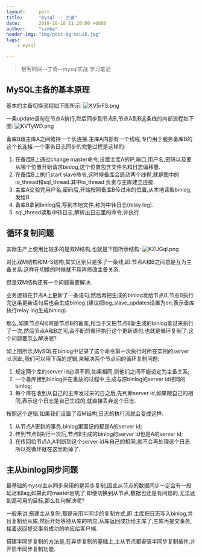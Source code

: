 ```yaml
---
layout:     post
title:      "mysql -- 主备"
date:       2019-10-18 11:20:00 +0800
author:     "simba"
header-img: "img/post-bg-miui6.jpg"
tags:
    - mysql

---
```


> 极客时间--丁奇--mysql实战 学习笔记

##	MySQL主备的基本原理

基本的主备切换流程如下图所示:
![KV5rFS.png](https://s2.ax1x.com/2019/10/18/KV5rFS.png)


一条update语句在节点A执行,然后同步到节点B,节点A到B这条线的内部流程如下图:
![KVTyWD.png](https://s2.ax1x.com/2019/10/18/KVTyWD.png)

备库B跟主库A之间维持一个长连接.主库A内部有一个线程,专门用于服务备库B的这个长连接.一个事务日志同步的完整过程是这样的:

1.	在备库B上通过change master命令,设置主库A的IP,端口,用户名,密码以及要从哪个位置开始请求binlog,这个位置包含文件名和日志偏移量.
2.	在备库B上执行start slave命令,这时候备库会启动两个线程,就是图中的io_thread和sql_thread.其中io_thread
负责与主库建立连接.
3.	主库A交验完用户名,密码后,开始按照备库B传过来的位置,从本地读取binlog,发给B
4.	备库B拿到binlog后,写到本地文件,称为中转日志(relay log).
5.	sql_thread读取中转日志,解析出日志里的命令,并执行.


## 循环复制问题

实际生产上使用比较多的是双M结构,也就是下图所示结构:
![KZUGqI.png](https://s2.ax1x.com/2019/10/18/KZUGqI.png)

对比双M结构和M-S结构,其实区别只是多了一条线,即:节点A和B之间总是互为主备关系.这样在切换的时候就不用再修改主备关系.

但是双M结构还有一个问题需要解决.

业务逻辑在节点A上更新了一条语句,然后再把生成的binlog发给节点B,节点B执行完这条更新语句后也会生成binlog.(建议把log_slave_updates设置为on,表示备库执行relay log生成binlog).

那么,如果节点A同时是节点B的备库,相当于又把节点B新生成的binlog拿过来执行了一次,然后节点A和B之间,会不断的循环执行这个更新语句,也就是循环复制了.这个问题要怎么解决呢?

如上图所示,MySQL在binlog中记录了这个命令第一次执行时所在实例的server id.因此,我们可以用下面的逻辑,来解决两个节点间的循环复制问题:
1.	规定两个库的server id必须不同,如果相同,则他们之间不能设定为主备关系;
2.	一个备库接到binlog并在重放的过程中,生成与原binlog的server id相同的binlog;
3.	每个库在收到从自己的主库发过来的日之后,先判断server id,如果跟自己的相同,表示这个日志是自己生成的,就直接丢弃这个日志.

按照这个逻辑,如果我们设置了双M结构,日志的执行流就会变成这样:
1.	从节点A更新的事务,binlog里面记的都是A的server id;
2.	传到节点B执行一次后,节点B生成的binlog的server id也是A的server id;
3.	在传回给节点A,A判断到这个server id与自己的相同,就不会再处理这个日志.所以死循环就在这里断掉了.


## 主从binlog同步问题

最基础的mysql主从同步采用的是异步复制,因此从节点的数据同步一定会有一段延迟和lag,如果此时master宕机了,即便切换到从节点,数据也还是有问题的,无法达到高可用的目标,那么如何解决呢? <br>

一般来讲,搭建主从复制,都是采用半同步的复制方式,即:主库把日志写入binlog,并且复制给从库,然后开始等待从库的响应,从库返回成功给主库了,主库再提交事务,接着返回提交事务成功的响应给客户端.<br>

搭建半同步复制的方法是,在异步复制的基础上,主从节点都安装半同步复制插件,并开启半同步复制功能.<br>
